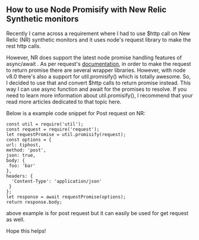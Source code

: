 ## How to use Node Promisify with New Relic Synthetic monitors
Recently I came across a requirement where I had to use $http call on New Relic (NR) synthetic monitors and it uses node's request library to make the rest http calls.

However, NR does support the latest node promise handling features of async/await . As per request's [documentation](https://github.com/request/request#promises--asyncawait), in order to make the request to return promise there are several wrapper libraries. However, with node v8.0 there's also a support for util.promisify() which is totally awesome. So, I decided to use that and convert $http calls to return promise instead. This way I can use async function and await for the promises to resolve.
If you need to learn more information about util.promisify(), I recommend that your read more articles dedicated to that topic here.

Below is a example code snippet for Post request on NR:
```
const util = require('util');
const request = require('request');
let requestPromise = util.promisify(request);
const options = {
url: tiphost,
method: 'post',
json: true,
body: {
 foo: 'bar'
},
headers: {
  'Content-Type': 'application/json'
 }
};
let response = await requestPromise(options);
return response.body;
```

above example is for post request but it can easily be used for get request as well.

Hope this helps!